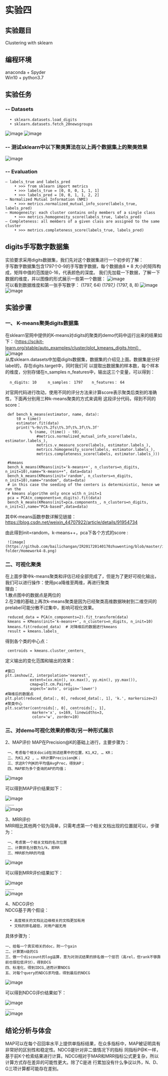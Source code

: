 实验四                      
==============
实验题目 
---------------
Clustering with sklearn

编程环境 
---------------
anaconda + Spyder  
Win10 + python3.7  

实验任务
---------------  
### -- Datasets
      • sklearn.datasets.load_digits
      • sklearn.datasets.fetch_20newsgroups
  ![image](https://github.com/bailichangan/IR201720140170zhuwenting/blob/master/img-folder/Homework4-1.png)
  ![image](https://github.com/bailichangan/IR201720140170zhuwenting/blob/master/img-folder/Homework4-2.png)

### -- 测试sklearn中以下聚类算法在以上两个数据集上的聚类效果
  ![image](https://github.com/bailichangan/IR201720140170zhuwenting/blob/master/img-folder/Homework4-3.png)
  
### -- Evaluation
    – labels_true and labels_pred
        • >>> from sklearn import metrics
        • >>> labels_true = [0, 0, 0, 1, 1, 1]
        • >>> labels_pred = [0, 0, 1, 1, 2, 2]      
    – Normalized Mutual Information (NMI)
        • >>> metrics.normalized_mutual_info_score(labels_true, labels_pred) 
    – Homogeneity: each cluster contains only members of a single class
        • >>> metrics.homogeneity_score(labels_true, labels_pred) 
    – Completeness: all members of a given class are assigned to the same cluster
        • >>> metrics.completeness_score(labels_true, labels_pred)

digits手写数字数据集
--------------- 
实验要求采用digits数据集，我们先对这个数据集进行一个初步的了解：  
手写数字数据集包含1797个0-9的手写数字数据，每个数据由8 * 8 大小的矩阵构成，矩阵中值的范围是0-16，代表颜色的深度。
我们先加载一下数据，了解一下数据的维度，并以图像的形式展示一些第一个数据：
![image](https://github.com/bailichangan/IR201720140170zhuwenting/blob/master/img-folder/Homework4-4.png)  
可以看到数据维度和第一张手写数字：
(1797, 64)
(1797,)
(1797, 8, 8)
![image](https://github.com/bailichangan/IR201720140170zhuwenting/blob/master/img-folder/Homework4-5.png) 
![image](https://github.com/bailichangan/IR201720140170zhuwenting/blob/master/img-folder/Homework4-6.png)   

实验步骤
--------------- 
### 一、 K-means聚类digits数据集  
在sklearn官网中提供的K-means对digits的聚类的demo代码中运行出来的结果如下：（https://scikit-learn.org/stable/auto_examples/cluster/plot_kmeans_digits.html）  
     ![image](https://github.com/bailichangan/IR201720140170zhuwenting/blob/master/img-folder/Homework4-7.png)    
从库sklearn.datasets中加载digits数据集，数据集的介绍见上面。数据集是分好label的，存在digits.target中，同时我们可
以提取出数据集的样本数，每个样本的维度，分别存储在n_samples n_features中，输出这三个变量，可以得到：  
                              
      n_digits: 10     n_samples： 1797    n_features： 64  
     
对官网代码进行改动，使用不同的评分方法来计算score表示聚类后类别的准确性，下面再分别用三种k-means聚类的方式来调用
这段评分代码，得到不同的score：  

     def bench_k_means(estimator, name, data):
         t0 = time()
         estimator.fit(data)
         print('%-9s\t%.2fs\t%.3f\t%.3f\t%.3f'
               % (name, (time() - t0),
                  #metrics.normalized_mutual_info_score(labels, estimator.labels_),
                  metrics.v_measure_score(labels, estimator.labels_),
                  metrics.homogeneity_score(labels, estimator.labels_),
                  metrics.completeness_score(labels, estimator.labels_)))

     #kmeans
     bench_k_means(KMeans(init='k-means++', n_clusters=n_digits, n_init=10),name="k-means++", data=data)
     bench_k_means(KMeans(init='random', n_clusters=n_digits, n_init=10),name="random", data=data)
     # in this case the seeding of the centers is deterministic, hence we run the
     # kmeans algorithm only once with n_init=1
     pca = PCA(n_components=n_digits).fit(data)
     bench_k_means(KMeans(init=pca.components_, n_clusters=n_digits, n_init=1),name="PCA-based",data=data)

其中K-means函数参数详解见链接：https://blog.csdn.net/weixin_44707922/article/details/91954734

由此得到init=random，k-means++，pca下各个方式的score :  

     ![image](https://github.com/bailichangan/IR201720140170zhuwenting/blob/master/img-folder/Homework4-8.png)

### 二、可视化聚类
在上面步骤中k-means聚类和评估已经全部完成了，但是为了更好可视化输出，我们可以进行操作：使用pca降维至两维，再进行聚类   
理由：  
     1.散点图中的数据点是两位的  
     2.在2维的基础上再次k-means聚类是因为已经聚类高维数据映射到二维空间的prelabel可能分散不过集中，影响可视化效果。  
    
     reduced_data = PCA(n_components=2).fit_transform(data)
     kmeans = KMeans(init='k-means++', n_clusters=n_digits, n_init=10)
     kmeans.fit(reduced_data)  # 对降维后的数据进行kmeans
     result = kmeans.labels_
得到各个类的中心点：  

     centroids = kmeans.cluster_centers_
定义输出的变化范围和输出的效果：  

    #窗口
    plt.imshow(Z, interpolation='nearest',
               extent=(xx.min(), xx.max(), yy.min(), yy.max()),
               cmap=plt.cm.Paired,
               aspect='auto', origin='lower')
    #降维后的数据点
    plt.plot(reduced_data[:, 0], reduced_data[:, 1], 'k.', markersize=2)
    #聚类中心
    plt.scatter(centroids[:, 0], centroids[:, 1],
                marker='x', s=169, linewidths=3,
                color='w', zorder=10)

### 三、对demo可视化效果的修改/另一种形式展示



2、MAP评价
MAP在Precision@K的基础上进行，主要步骤为：  

     一、考虑每个相关docid在测试结果中的位置，K1,K2, … KR；  
     二、为K1,K2 , … KR计算Precision@K；
     三、求这R个P@K的平均值AvgPrec，得到AP；
     四、MAP即为多个查询的AP的均值；
 ![image](https://github.com/bailichangan/IR201720140170zhuwenting/blob/master/img-folder/Homework3-11.png)   
 
 可以得到MAP评价结果如下：  
 
![image](https://github.com/bailichangan/IR201720140170zhuwenting/blob/master/img-folder/Homework3-12.png)   
.......    
![image](https://github.com/bailichangan/IR201720140170zhuwenting/blob/master/img-folder/Homework3-13.png) 

3、MRR评价  
MRR相比其他两个较为简单，只需考虑第一个相关文档出现的位置就可以，步骤为：  

     一、考虑第一个相关文档的名次位置
     二、计算排名分数为1/k，即RR
     三、MRR即为RR的均值  
![image](https://github.com/bailichangan/IR201720140170zhuwenting/blob/master/img-folder/Homework3-14.png)   

可以得到MRR评价结果如下：  

![image](https://github.com/bailichangan/IR201720140170zhuwenting/blob/master/img-folder/Homework3-15.png)    
.......    
![image](https://github.com/bailichangan/IR201720140170zhuwenting/blob/master/img-folder/Homework3-16.png)  

4、NDCG评价  
NDCG基于两个假设：  

      • 高度相关的文档比边缘相关的文档更加有用
      • 文档的排名越低，对用户越无用  
      
具体步骤为：  

    一、给每一个真实相关的doc，附一个gain
    二、计算第n级的CG
    三、做一个discount的log运算，意为对测试结果的排名做一个惩罚（高rel，但rank不够靠前也很拉低评分），得到DCG
    四、标准化，得到IDCG,进而计算NDCG
    五、对每个query的NDCG求均值，得到最后的NDCG
![image](https://github.com/bailichangan/IR201720140170zhuwenting/blob/master/img-folder/Homework3-17.png)  

可以得到NDCG评价结果如下：  

![image](https://github.com/bailichangan/IR201720140170zhuwenting/blob/master/img-folder/Homework3-18.png)    
.......   
![image](https://github.com/bailichangan/IR201720140170zhuwenting/blob/master/img-folder/Homework3-19.png)   
   
结论分析与体会
---------------   
MAP可以在每个召回率水平上提供单指标结果，在众多指标中，MAP被证明具有非常好的区别性和稳定性。NDCG是针对非二值情况下的指标
同指标P@K一样，基于前K个检索结果进行计算。NDCG相对于MAR和MRR指标公式更复杂，所以计算方式存在差异的可能性更大。除了C是进
行累加没有什么争议以外，N、D、G三项计算都可能存在差别。
